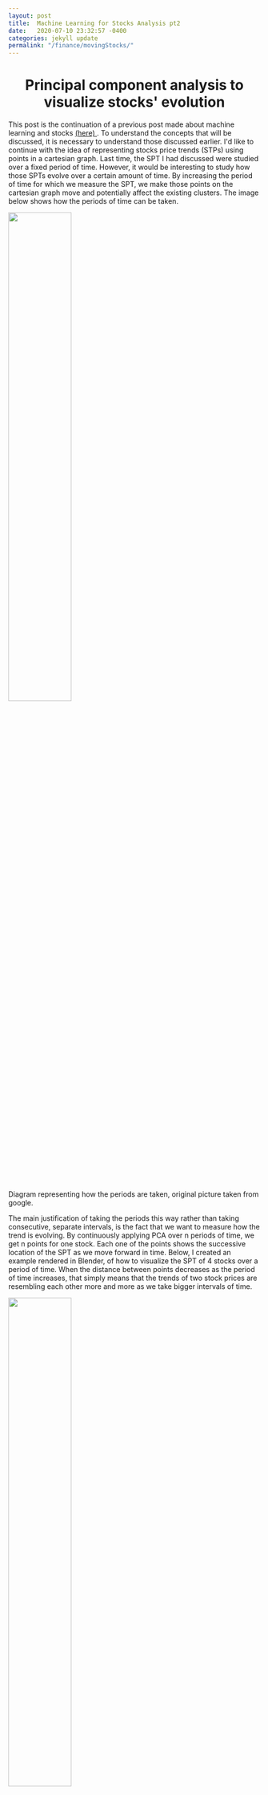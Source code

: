 ```yaml
---
layout: post
title:  Machine Learning for Stocks Analysis pt2
date:   2020-07-10 23:32:57 -0400
categories: jekyll update
permalink: "/finance/movingStocks/"
---
```


<div class="w3-row">
    <h1 style="text-align:center">Principal component analysis to visualize stocks' evolution</h1>
    <p class = "justify">
    This post is the continuation of a previous post made about machine learning and stocks <a class = "ex1 ex3" href="/finance/clusterStocks/" > (here) </a>. To understand the concepts that will be discussed, it is necessary to understand those discussed earlier. 
    I'd like to continue with the idea of representing stocks price trends (STPs) using points in a cartesian graph. Last time, the SPT I had discussed were studied over a fixed period of time. However, it would be interesting to study how those SPTs evolve over a certain amount of time. By increasing the period of time for which we measure the SPT, we make those points on the cartesian graph move and potentially affect the existing clusters. The image below shows how the periods of time can be taken. 
    </p> 
    <div class="w3-main w3-center" >
        <img src="/portfolio/assets/img/MSFT_periods.PNG" width="50%" height="50%">
        <figcaption>Diagram representing how the periods are taken, original picture taken from google.</figcaption>
    </div>
    <p class = "justify">
    The main justification of taking the periods this way rather than taking consecutive, separate intervals, is the fact that we want to measure how the trend is evolving. By continuously applying PCA over n periods of time, we get n points for one stock. Each one of the points shows the successive location of the SPT as we move forward in time. Below, I created an example rendered in Blender, of how to visualize the SPT of 4 stocks over a period of time.  When the distance between points decreases as the period of time increases, that simply means that the trends of two stock prices are resembling each other more and more as we take bigger intervals of time. 
    </p>
    <div class="w3-main w3-center" >
        <img src="/portfolio/assets/img/PCA_stocks_absolute.gif" width="50%" height="50%">
        <figcaption> 3D visualization of the SPTs of Microsoft (Yellow), Tesla (Green), Amazon (Red) and Google (Blue
        )</figcaption>
    </div>
</div>

